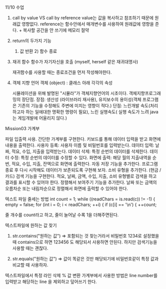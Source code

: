 11/10 수업 
1. call by value VS call by reference 
  value는 값을 복사하고 참조하기 때문에 원래값 영향없다.
  reference는 함수안에서 매개변수를 사용하여 원래값에 영향을 준다.
              + 복사할 공간을 안 쓰기에 메모리 절약
             
2. return의 두가지 기능 
   1) 값 반환  2) 함수 종료

3. 재귀 함수
   함수가 자기자신을 호출 (myself, herself 같은 재귀대명사)
   
   재귀함수를 사용할 때는 종료조건을 먼저 작성해야한다.

4. 객체 지향 언어
    객체 (object) : 클래스 아래 각각의 속성
    
    시뮬레이션을 위해 발명된 "시뮬라"가 객체지향언어의 시초이다.
    객체지향프로그래밍의 장단점.
    장점: 생산성 (라이브러리 재사용), 유지보수의 용이성(객체 프로그램은 기존의 기능을 수정해도
         주변에 미치는 영향이 적다.)
    단점: 느린개발 속도(처리하고자 하는 일에대한 명확한 명령이 필요), 느린 실행속도(
          실행 속도가 느려 java는 게임개발에 어울리지 않다.)   

Mission03 가계부 

파일 입출력 사용.
간단한 가계부를 구현한다.
키보드를 통해 데이터 입력을 받고 화면에 내용을 출력한다.
사용자 등록: 사용자 이름 및 비밀번호를 입력받는다.
데이터 입력: 날짜, 적요, 수입, 지출을 입력받는다.
데이터 삭제: 특정 순번의 데이터를 삭제한다.
데이터 수정: 특정 순번의 데이터를 수정할 수 있다.
화면에 출력: 해당 월의 지출내역을 순번, 적요, 수입, 지출, 잔액으로 화면에 출력한다.
자동 저장 기능을 추가한다. 프로그램 종료 후 다시 시작해도 데이터가 보존되도록 구현해 보자.
소비 유형을 추가한다. (현금 / 카드)
검색 기능을 구현한다. 적요, 날짜, 금액, 수입, 지출, 소비 유형별로 검색을 하고 결과를 표시할 수 있어야 한다.
정렬해서 보여주기 기능을 추가한다. 날짜 또는 금액의 오름차순 또는 내림차순으로 정렬해서 화면에 출력할 수 있어야 한다.

텍스트 파일 줄세는 방법 
            int count = 1;
            while ((readChars = is.read(c)) != -1) {
                empty = false;
                for (int i = 0; i < readChars; ++i) {
                    if (c[i] == '\n') {
                        ++count;
 
줄 개수를 count라고 하고,
줄이 늘어날 수록 1을 더해주면된다. 


텍스트파일에 원하는 값 찾기
1. str.contains("원하는 값")
    => 포함되는 것 찾는거라서 비밀번호 1234로 설정했을 때 contains으로 하면
    123456 도 해당되서 사용하면 안된다. 하지만 검색기능을 사용할 때는 괜찮다.
    
2. str.equals("원하는 값")
    => 값이 똑같은 것만 해당되기에 비밀번호같이 특정 값과 비교할 때 사용하자.


텍스트파일에서 특정 라인 삭제 % 값 변환
가계부에서 사용한 방법은 line number를 입력받고 해당하는 line 을 제외하고 덮어쓰기 한다.